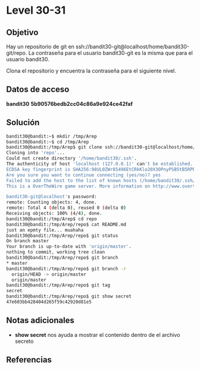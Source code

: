 # Level 30-31
## Objetivo
Hay un repositorio de git en ssh://bandit30-git@localhost/home/bandit30-git/repo. La contraseña para el usuario bandit30-git es la misma que para el usuario bandit30.

Clona el repositorio y encuentra la contraseña para el siguiente nivel.

## Datos de acceso
**bandit30**
**5b90576bedb2cc04c86a9e924ce42faf**

## Solución
``` bash
bandit30@bandit:~$ mkdir /tmp/Arep
bandit30@bandit:~$ cd /tmp/Arep
bandit30@bandit:/tmp/Arep$ git clone ssh://bandit30-git@localhost/home/bandit30-git/repo
Cloning into 'repo'...
Could not create directory '/home/bandit30/.ssh'.
The authenticity of host 'localhost (127.0.0.1)' can't be established.
ECDSA key fingerprint is SHA256:98UL0ZWr85496EtCRkKlo20X3OPnyPSB5tB5RPbhczc.
Are you sure you want to continue connecting (yes/no)? yes
Failed to add the host to the list of known hosts (/home/bandit30/.ssh/known_hosts).
This is a OverTheWire game server. More information on http://www.overthewire.org/wargames

bandit30-git@localhost's password: 
remote: Counting objects: 4, done.
remote: Total 4 (delta 0), reused 0 (delta 0)
Receiving objects: 100% (4/4), done.
bandit30@bandit:/tmp/Arep$ cd repo
bandit30@bandit:/tmp/Arep/repo$ cat README.md 
just an epmty file... muahaha
bandit30@bandit:/tmp/Arep/repo$ git status
On branch master
Your branch is up-to-date with 'origin/master'.
nothing to commit, working tree clean
bandit30@bandit:/tmp/Arep/repo$ git branch
* master
bandit30@bandit:/tmp/Arep/repo$ git branch -r
  origin/HEAD -> origin/master
  origin/master
bandit30@bandit:/tmp/Arep/repo$ git tag
secret
bandit30@bandit:/tmp/Arep/repo$ git show secret
47e603bb428404d265f59c42920d81e5

```

## Notas adicionales
- **show secret** nos ayuda a mostrar el contenido dentro de el archivo secreto

## Referencias